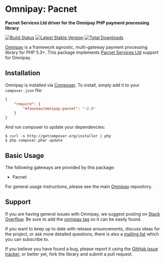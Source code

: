 # Omnipay: Pacnet

**Pacnet Services Ltd driver for the Omnipay PHP payment processing library**

[![Build Status](https://travis-ci.org/mfauveau/omnipay-pacnet.png?branch=master)](https://travis-ci.org/mfauveau/omnipay-pacnet)
[![Latest Stable Version](https://poser.pugx.org/mfauveau/omnipay-pacnet/version.png)](https://packagist.org/packages/mfauveau/omnipay-pacnet)
[![Total Downloads](https://poser.pugx.org/mfauveau/omnipay-pacnet/d/total.png)](https://packagist.org/packages/mfauveau/omnipay-pacnet)

[Omnipay](https://github.com/omnipay/omnipay) is a framework agnostic, multi-gateway payment
processing library for PHP 5.3+. This package implements [Pacnet Services Ltd](http://www.pacnetservices.com/index.php/) support for Omnipay.

## Installation

Omnipay is installed via [Composer](http://getcomposer.org/). To install, simply add it
to your `composer.json` file:

```json
{
    "require": {
        "mfauveau/omnipay-pacnet": "~2.0"
    }
}
```

And run composer to update your dependencies:

    $ curl -s http://getcomposer.org/installer | php
    $ php composer.phar update

## Basic Usage

The following gateways are provided by this package:

* Pacnet

For general usage instructions, please see the main [Omnipay](https://github.com/omnipay/omnipay)
repository.

## Support

If you are having general issues with Omnipay, we suggest posting on
[Stack Overflow](http://stackoverflow.com/). Be sure to add the
[omnipay tag](http://stackoverflow.com/questions/tagged/omnipay) so it can be easily found.

If you want to keep up to date with release anouncements, discuss ideas for the project,
or ask more detailed questions, there is also a [mailing list](https://groups.google.com/forum/#!forum/omnipay) which
you can subscribe to.

If you believe you have found a bug, please report it using the [GitHub issue tracker](https://github.com/mfauveau/omnipay-pacnet/issues),
or better yet, fork the library and submit a pull request.
